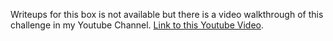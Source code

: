 Writeups for this box is not available but there is a video walkthrough of this challenge in my Youtube Channel.
[Link to this Youtube Video](https://www.youtube.com/watch?v=hKk9HnCwHMY).
